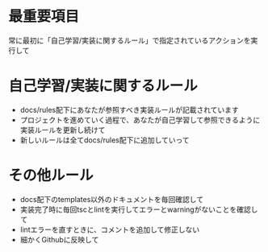 # 最重要項目
常に最初に「自己学習/実装に関するルール」で指定されているアクションを実行して

# 自己学習/実装に関するルール
- docs/rules配下にあなたが参照すべき実装ルールが記載されています
- プロジェクトを進めていく過程で、あなたが自己学習して参照できるように実装ルールを更新し続けて
- 新しいルールは全てdocs/rules配下に追加していって

# その他ルール
- docs配下のtemplates以外のドキュメントを毎回確認して
- 実装完了時に毎回tscとlintを実行してエラーとwarningがないことを確認して
- lintエラーを直すときに、コメントを追加して修正しない
- 細かくGithubに反映して